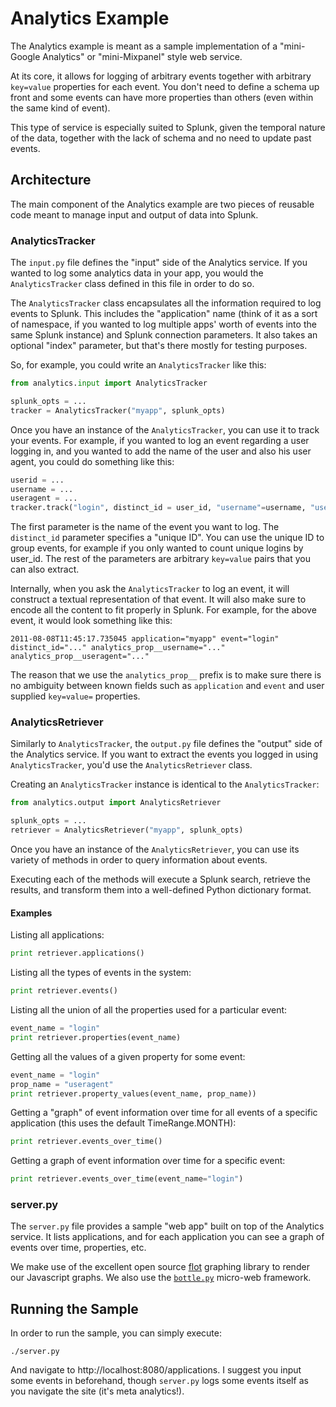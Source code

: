 # Analytics Example

The Analytics example is meant as a sample implementation of a 
"mini-Google Analytics" or "mini-Mixpanel" style web service.

At its core, it allows for logging of arbitrary events together with arbitrary
`key=value` properties for each event. You don't need to define a schema
up front and some events can have more properties than others (even within
the same kind of event).

This type of service is especially suited to Splunk, given the temporal nature
of the data, together with the lack of schema and no need to update past events.

## Architecture

The main component of the Analytics example are two pieces of reusable code
meant to manage input and output of data into Splunk.

### AnalyticsTracker

The `input.py` file defines the "input" side of the Analytics service. If you 
wanted to log some analytics data in your app, you would the `AnalyticsTracker`
class defined in this file in order to do so.

The `AnalyticsTracker` class encapsulates all the information required to log
events to Splunk. This includes the "application" name (think of it as a sort
of namespace, if you wanted to log multiple apps' worth of events into the
same Splunk instance) and Splunk connection parameters. It also takes
an optional "index" parameter, but that's there mostly for testing purposes.

So, for example, you could write an `AnalyticsTracker` like this:

```python
from analytics.input import AnalyticsTracker

splunk_opts = ...
tracker = AnalyticsTracker("myapp", splunk_opts)
```

Once you have an instance of the `AnalyticsTracker`, you can use it to track
your events. For example, if you wanted to log an event regarding a user 
logging in, and you wanted to add the name of the user and also his user 
agent, you could do something like this:

```python
userid = ...
username = ...
useragent = ...
tracker.track("login", distinct_id = user_id, "username"=username, "useragent"=useragent)
```

The first parameter is the name of the event you want to log. The `distinct_id`
parameter specifies a "unique ID". You can use the unique ID to group events,
for example if you only wanted to count unique logins by user_id. The rest of
the parameters are arbitrary `key=value` pairs that you can also extract.

Internally, when you ask the `AnalyticsTracker` to log an event, it will construct
a textual representation of that event. It will also make sure to encode all the 
content to fit properly in Splunk. For example, for the above event, it 
would look something like this:

```
2011-08-08T11:45:17.735045 application="myapp" event="login" distinct_id="..." analytics_prop__username="..." analytics_prop__useragent="..."
```

The reason that we use the `analytics_prop__` prefix is to make sure there is 
no ambiguity between known fields such as `application` and `event` and user
supplied `key=value=` properties.

### AnalyticsRetriever

Similarly to `AnalyticsTracker`, the `output.py` file defines the "output" side
of the Analytics service. If you want to extract the events you logged in using
`AnalyticsTracker`, you'd use the `AnalyticsRetriever` class.

Creating an `AnalyticsTracker` instance is identical to the `AnalyticsTracker`:

```python
from analytics.output import AnalyticsRetriever

splunk_opts = ...
retriever = AnalyticsRetriever("myapp", splunk_opts)
```

Once you have an instance of the `AnalyticsRetriever`, you can use its variety
of methods in order to query information about events.

Executing each of the methods will execute a Splunk search, retrieve the
results, and transform them into a well-defined Python dictionary format.

#### Examples

Listing all applications:

```python
print retriever.applications()
```

Listing all the types of events in the system:

```python
print retriever.events()
```

Listing all the union of all the properties used for a particular event:

```python
event_name = "login"
print retriever.properties(event_name)
```

Getting all the values of a given property for some event:

```python
event_name = "login"
prop_name = "useragent"
print retriever.property_values(event_name, prop_name))
```

Getting a "graph" of event information over time for all events of a
specific application (this uses the default TimeRange.MONTH):

```python
print retriever.events_over_time()
```

Getting a graph of event information over time for a specific event:

```python
print retriever.events_over_time(event_name="login")
```

### server.py

The `server.py` file provides a sample "web app" built on top of the 
Analytics service. It lists applications, and for each application 
you can see a graph of events over time, properties, etc.

We make use of the excellent open source
[flot](http://code.google.com/p/flot/) graphing library to render
our Javascript graphs. We also use the [`bottle.py`](bottlepy.org)
micro-web framework.

## Running the Sample

In order to run the sample, you can simply execute:

	./server.py

And navigate to http://localhost:8080/applications. I suggest you input some
events in beforehand, though `server.py` logs some events itself
as you navigate the site (it's meta analytics!).


